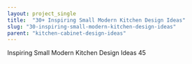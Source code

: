 ```yaml
---
layout: project_single
title:  "30+ Inspiring Small Modern Kitchen Design Ideas"
slug: "30-inspiring-small-modern-kitchen-design-ideas"
parent: "kitchen-cabinet-design-ideas"
---
```

Inspiring Small Modern Kitchen Design Ideas 45
